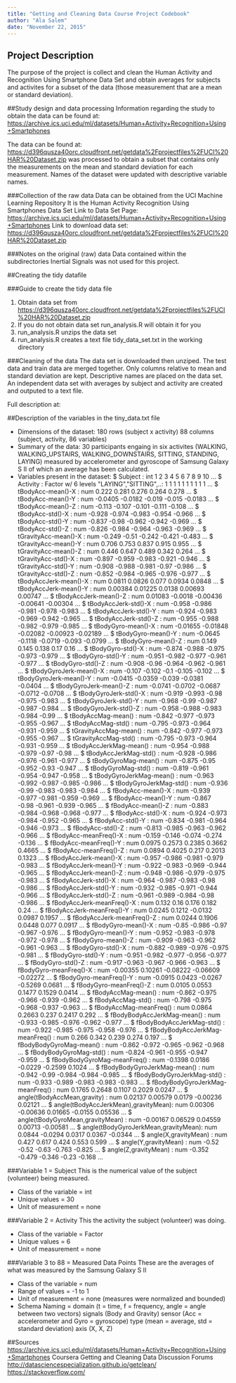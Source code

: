 ```yaml
---
title: "Getting and Cleaning Data Course Project Codebook"
author: "Ala Salem"
date: "November 22, 2015"
---
```


## Project Description
The purpose of the project is collect and clean the Human Activity and Recognition
Using Smartphone Data Set and obtain averages for subjects and activites for a subset
of the data (those measurement that are a mean or standard deviation).

##Study design and data processing
Information regarding the study to obtain the data can be found at:
https://archive.ics.uci.edu/ml/datasets/Human+Activity+Recognition+Using+Smartphones

The data can be found at: https://d396qusza40orc.cloudfront.net/getdata%2Fprojectfiles%2FUCI%20HAR%20Dataset.zip
was processed to obtain a subset that contains only the measurements on the mean and standard
deviation for each measurement. Names of the dataset were updated with descriptive variable names.

###Collection of the raw data
Data can be obtained from the UCI Machine Learning Repository
It is the Human Activity Recognition Using Smartphones Data Set
Link to Data Set Page: https://archive.ics.uci.edu/ml/datasets/Human+Activity+Recognition+Using+Smartphones
Link to download data set: https://d396qusza40orc.cloudfront.net/getdata%2Fprojectfiles%2FUCI%20HAR%20Dataset.zip 

###Notes on the original (raw) data 
Data contained within the subdirectories Inertial Signals was not used for this project.

##Creating the tidy datafile

###Guide to create the tidy data file
1. Obtain data set from https://d396qusza40orc.cloudfront.net/getdata%2Fprojectfiles%2FUCI%20HAR%20Dataset.zip
2. If you do not obtain data set run_analysis.R will obtain it for you
3. run_analysis.R unzips the data set
4. run_analysis.R creates a text file tidy_data_set.txt in the working directory

###Cleaning of the data
The data set is downloaded then unziped. The test data and train data are merged together.
Only columns relative to mean and standard deviation are kept. Descriptive names are placed on the data set.
An independent data set with averages by subject and activity are created and outputed to a text file.

Full description at: 

##Description of the variables in the tiny_data.txt file
 - Dimensions of the dataset: 180 rows (subject x activity) 88 columns (subject, activity, 86 variables)
 - Summary of the data: 30 participants engaing in six activites (WALKING, WALKING_UPSTAIRS, WALKING_DOWNSTAIRS,
   SITTING, STANDING, LAYING) measured by accelerometer and gyroscope of Samsung Galaxy S II of which an average
   has been calculated.  
 - Variables present in the dataset: 
 $ Subject                             : int  1 2 3 4 5 6 7 8 9 10 ...
 $ Activity                            : Factor w/ 6 levels "LAYING","SITTING",..: 1 1 1 1 1 1 1 1 1 1 ...
 $ tBodyAcc-mean()-X                   : num  0.222 0.281 0.276 0.264 0.278 ...
 $ tBodyAcc-mean()-Y                   : num  -0.0405 -0.0182 -0.019 -0.015 -0.0183 ...
 $ tBodyAcc-mean()-Z                   : num  -0.113 -0.107 -0.101 -0.111 -0.108 ...
 $ tBodyAcc-std()-X                    : num  -0.928 -0.974 -0.983 -0.954 -0.966 ...
 $ tBodyAcc-std()-Y                    : num  -0.837 -0.98 -0.962 -0.942 -0.969 ...
 $ tBodyAcc-std()-Z                    : num  -0.826 -0.984 -0.964 -0.963 -0.969 ...
 $ tGravityAcc-mean()-X                : num  -0.249 -0.51 -0.242 -0.421 -0.483 ...
 $ tGravityAcc-mean()-Y                : num  0.706 0.753 0.837 0.915 0.955 ...
 $ tGravityAcc-mean()-Z                : num  0.446 0.647 0.489 0.342 0.264 ...
 $ tGravityAcc-std()-X                 : num  -0.897 -0.959 -0.983 -0.921 -0.946 ...
 $ tGravityAcc-std()-Y                 : num  -0.908 -0.988 -0.981 -0.97 -0.986 ...
 $ tGravityAcc-std()-Z                 : num  -0.852 -0.984 -0.965 -0.976 -0.977 ...
 $ tBodyAccJerk-mean()-X               : num  0.0811 0.0826 0.077 0.0934 0.0848 ...
 $ tBodyAccJerk-mean()-Y               : num  0.00384 0.01225 0.0138 0.00693 0.00747 ...
 $ tBodyAccJerk-mean()-Z               : num  0.01083 -0.0018 -0.00436 -0.00641 -0.00304 ...
 $ tBodyAccJerk-std()-X                : num  -0.958 -0.986 -0.981 -0.978 -0.983 ...
 $ tBodyAccJerk-std()-Y                : num  -0.924 -0.983 -0.969 -0.942 -0.965 ...
 $ tBodyAccJerk-std()-Z                : num  -0.955 -0.988 -0.982 -0.979 -0.985 ...
 $ tBodyGyro-mean()-X                  : num  -0.01655 -0.01848 -0.02082 -0.00923 -0.02189 ...
 $ tBodyGyro-mean()-Y                  : num  -0.0645 -0.1118 -0.0719 -0.093 -0.0799 ...
 $ tBodyGyro-mean()-Z                  : num  0.149 0.145 0.138 0.17 0.16 ...
 $ tBodyGyro-std()-X                   : num  -0.874 -0.988 -0.975 -0.973 -0.979 ...
 $ tBodyGyro-std()-Y                   : num  -0.951 -0.982 -0.977 -0.961 -0.977 ...
 $ tBodyGyro-std()-Z                   : num  -0.908 -0.96 -0.964 -0.962 -0.961 ...
 $ tBodyGyroJerk-mean()-X              : num  -0.107 -0.102 -0.1 -0.105 -0.102 ...
 $ tBodyGyroJerk-mean()-Y              : num  -0.0415 -0.0359 -0.039 -0.0381 -0.0404 ...
 $ tBodyGyroJerk-mean()-Z              : num  -0.0741 -0.0702 -0.0687 -0.0712 -0.0708 ...
 $ tBodyGyroJerk-std()-X               : num  -0.919 -0.993 -0.98 -0.975 -0.983 ...
 $ tBodyGyroJerk-std()-Y               : num  -0.968 -0.99 -0.987 -0.987 -0.984 ...
 $ tBodyGyroJerk-std()-Z               : num  -0.958 -0.988 -0.983 -0.984 -0.99 ...
 $ tBodyAccMag-mean()                  : num  -0.842 -0.977 -0.973 -0.955 -0.967 ...
 $ tBodyAccMag-std()                   : num  -0.795 -0.973 -0.964 -0.931 -0.959 ...
 $ tGravityAccMag-mean()               : num  -0.842 -0.977 -0.973 -0.955 -0.967 ...
 $ tGravityAccMag-std()                : num  -0.795 -0.973 -0.964 -0.931 -0.959 ...
 $ tBodyAccJerkMag-mean()              : num  -0.954 -0.988 -0.979 -0.97 -0.98 ...
 $ tBodyAccJerkMag-std()               : num  -0.928 -0.986 -0.976 -0.961 -0.977 ...
 $ tBodyGyroMag-mean()                 : num  -0.875 -0.95 -0.952 -0.93 -0.947 ...
 $ tBodyGyroMag-std()                  : num  -0.819 -0.961 -0.954 -0.947 -0.958 ...
 $ tBodyGyroJerkMag-mean()             : num  -0.963 -0.992 -0.987 -0.985 -0.986 ...
 $ tBodyGyroJerkMag-std()              : num  -0.936 -0.99 -0.983 -0.983 -0.984 ...
 $ fBodyAcc-mean()-X                   : num  -0.939 -0.977 -0.981 -0.959 -0.969 ...
 $ fBodyAcc-mean()-Y                   : num  -0.867 -0.98 -0.961 -0.939 -0.965 ...
 $ fBodyAcc-mean()-Z                   : num  -0.883 -0.984 -0.968 -0.968 -0.977 ...
 $ fBodyAcc-std()-X                    : num  -0.924 -0.973 -0.984 -0.952 -0.965 ...
 $ fBodyAcc-std()-Y                    : num  -0.834 -0.981 -0.964 -0.946 -0.973 ...
 $ fBodyAcc-std()-Z                    : num  -0.813 -0.985 -0.963 -0.962 -0.966 ...
 $ fBodyAcc-meanFreq()-X               : num  -0.159 -0.146 -0.074 -0.274 -0.136 ...
 $ fBodyAcc-meanFreq()-Y               : num  0.0975 0.2573 0.2385 0.3662 0.4665 ...
 $ fBodyAcc-meanFreq()-Z               : num  0.0894 0.4025 0.217 0.2013 0.1323 ...
 $ fBodyAccJerk-mean()-X               : num  -0.957 -0.986 -0.981 -0.979 -0.983 ...
 $ fBodyAccJerk-mean()-Y               : num  -0.922 -0.983 -0.969 -0.944 -0.965 ...
 $ fBodyAccJerk-mean()-Z               : num  -0.948 -0.986 -0.979 -0.975 -0.983 ...
 $ fBodyAccJerk-std()-X                : num  -0.964 -0.987 -0.983 -0.98 -0.986 ...
 $ fBodyAccJerk-std()-Y                : num  -0.932 -0.985 -0.971 -0.944 -0.966 ...
 $ fBodyAccJerk-std()-Z                : num  -0.961 -0.989 -0.984 -0.98 -0.986 ...
 $ fBodyAccJerk-meanFreq()-X           : num  0.132 0.16 0.176 0.182 0.24 ...
 $ fBodyAccJerk-meanFreq()-Y           : num  0.0245 0.1212 -0.0132 0.0987 0.1957 ...
 $ fBodyAccJerk-meanFreq()-Z           : num  0.0244 0.1906 0.0448 0.077 0.0917 ...
 $ fBodyGyro-mean()-X                  : num  -0.85 -0.986 -0.97 -0.967 -0.976 ...
 $ fBodyGyro-mean()-Y                  : num  -0.952 -0.983 -0.978 -0.972 -0.978 ...
 $ fBodyGyro-mean()-Z                  : num  -0.909 -0.963 -0.962 -0.961 -0.963 ...
 $ fBodyGyro-std()-X                   : num  -0.882 -0.989 -0.976 -0.975 -0.981 ...
 $ fBodyGyro-std()-Y                   : num  -0.951 -0.982 -0.977 -0.956 -0.977 ...
 $ fBodyGyro-std()-Z                   : num  -0.917 -0.963 -0.967 -0.966 -0.963 ...
 $ fBodyGyro-meanFreq()-X              : num  -0.00355 0.10261 -0.08222 -0.06609 -0.02272 ...
 $ fBodyGyro-meanFreq()-Y              : num  -0.0915 0.0423 -0.0267 -0.5269 0.0681 ...
 $ fBodyGyro-meanFreq()-Z              : num  0.0105 0.0553 0.1477 0.1529 0.0414 ...
 $ fBodyAccMag-mean()                  : num  -0.862 -0.975 -0.966 -0.939 -0.962 ...
 $ fBodyAccMag-std()                   : num  -0.798 -0.975 -0.968 -0.937 -0.963 ...
 $ fBodyAccMag-meanFreq()              : num  0.0864 0.2663 0.237 0.2417 0.292 ...
 $ fBodyBodyAccJerkMag-mean()          : num  -0.933 -0.985 -0.976 -0.962 -0.977 ...
 $ fBodyBodyAccJerkMag-std()           : num  -0.922 -0.985 -0.975 -0.958 -0.976 ...
 $ fBodyBodyAccJerkMag-meanFreq()      : num  0.266 0.342 0.239 0.274 0.197 ...
 $ fBodyBodyGyroMag-mean()             : num  -0.862 -0.972 -0.965 -0.962 -0.968 ...
 $ fBodyBodyGyroMag-std()              : num  -0.824 -0.961 -0.955 -0.947 -0.959 ...
 $ fBodyBodyGyroMag-meanFreq()         : num  -0.1398 0.0186 -0.0229 -0.2599 0.1024 ...
 $ fBodyBodyGyroJerkMag-mean()         : num  -0.942 -0.99 -0.984 -0.984 -0.985 ...
 $ fBodyBodyGyroJerkMag-std()          : num  -0.933 -0.989 -0.983 -0.983 -0.983 ...
 $ fBodyBodyGyroJerkMag-meanFreq()     : num  0.1765 0.2648 0.1107 0.2029 0.0247 ...
 $ angle(tBodyAccMean,gravity)         : num  0.02137 0.00579 0.0179 -0.00236 0.02121 ...
 $ angle(tBodyAccJerkMean),gravityMean): num  0.00306 -0.00636 0.01665 -0.0155 0.05536 ...
 $ angle(tBodyGyroMean,gravityMean)    : num  -0.00167 0.06529 0.04559 0.00713 -0.00581 ...
 $ angle(tBodyGyroJerkMean,gravityMean): num  0.0844 -0.0294 0.0317 0.0367 -0.0344 ...
 $ angle(X,gravityMean)                : num  0.427 0.617 0.424 0.553 0.599 ...
 $ angle(Y,gravityMean)                : num  -0.52 -0.52 -0.63 -0.763 -0.825 ...
 $ angle(Z,gravityMean)                : num  -0.352 -0.479 -0.346 -0.23 -0.168 ...

###Variable 1 = Subject
This is the numerical value of the subject (volunteer) being measured.

 - Class of the variable = int
 - Unique values = 30
 - Unit of measurement = none

###Variable 2 = Activity
This the activity the subject (volunteer) was doing.

 - Class of the variable = Factor
 - Unique values = 6
 - Unit of measurement = none
  
###Variable 3 to 88 = Measured Data Points
These are the averages of what was measured by the Samsung Galaxy S II

 - Class of the variable = num
 - Range of values = -1 to 1
 - Unit of measurement = none (measures were normalized and bounded)
 - Schema Naming = domain (t = time, f = frequency, angle = angle between two vectors)
                   signals (Body and Gravity)
			       sensor (Acc = accelerometer and Gyro = gyroscope)
			       type (mean = average, std = standard deviation)
			       axis (X, X, Z)

##Sources
https://archive.ics.uci.edu/ml/datasets/Human+Activity+Recognition+Using+Smartphones
Coursera Getting and Cleaning Data Discussion Forums
http://datasciencespecialization.github.io/getclean/
https://stackoverflow.com/